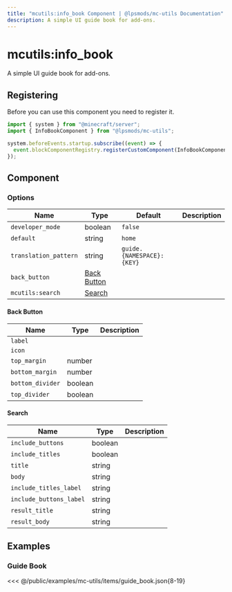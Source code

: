 ```yaml
---
title: "mcutils:info_book Component | @lpsmods/mc-utils Documentation"
description: A simple UI guide book for add-ons.
---
```


# mcutils:info_book

A simple UI guide book for add-ons.

## Registering

Before you can use this component you need to register it.

```js
import { system } from "@minecraft/server";
import { InfoBookComponent } from "@lpsmods/mc-utils";

system.beforeEvents.startup.subscribe((event) => {
  event.blockComponentRegistry.registerCustomComponent(InfoBookComponent.typeId, new InfoBookComponent());
});
```

## Component

### Options

| Name                  | Type                        | Default                   | Description |
| --------------------- | --------------------------- | ------------------------- | ----------- |
| `developer_mode`      | boolean                     | `false`                   |             |
| `default`             | string                      | `home`                    |             |
| `translation_pattern` | string                      | `guide.{NAMESPACE}:{KEY}` |             |
| `back_button`         | [Back Button](#back-button) |                           |             |
| `mcutils:search`      | [Search](#search)           |                           |             |

#### Back Button

| Name             | Type    | Description |
| ---------------- | ------- | ----------- |
| `label`          |         |             |
| `icon`           |         |             |
| `top_margin`     | number  |             |
| `bottom_margin`  | number  |             |
| `bottom_divider` | boolean |             |
| `top_divider`    | boolean |             |

#### Search

| Name                    | Type    | Description |
| ----------------------- | ------- | ----------- |
| `include_buttons`       | boolean |             |
| `include_titles`        | boolean |             |
| `title`                 | string  |             |
| `body`                  | string  |             |
| `include_titles_label`  | string  |             |
| `include_buttons_label` | string  |             |
| `result_title`          | string  |             |
| `result_body`           | string  |             |

## Examples

### Guide Book

<<< @/public/examples/mc-utils/items/guide_book.json{8-19}

